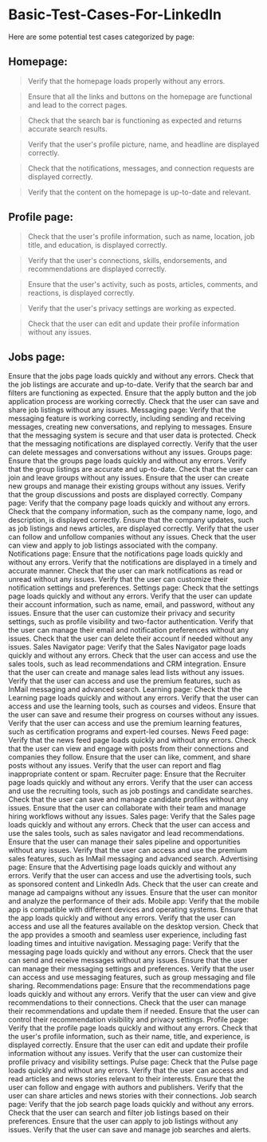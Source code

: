 # Basic-Test-Cases-For-LinkedIn

Here are some potential test cases categorized by page:

## Homepage:
> Verify that the homepage loads properly without any errors.

> Ensure that all the links and buttons on the homepage are functional and lead to the correct pages.

> Check that the search bar is functioning as expected and returns accurate search results.

> Verify that the user's profile picture, name, and headline are displayed correctly.

> Check that the notifications, messages, and connection requests are displayed correctly.

> Verify that the content on the homepage is up-to-date and relevant.

## Profile page:
> Check that the user's profile information, such as name, location, job title, and education, is displayed correctly.

> Verify that the user's connections, skills, endorsements, and recommendations are displayed correctly.

> Ensure that the user's activity, such as posts, articles, comments, and reactions, is displayed correctly.

> Verify that the user's privacy settings are working as expected.

> Check that the user can edit and update their profile information without any issues.

## Jobs page:
Ensure that the jobs page loads quickly and without any errors.
Check that the job listings are accurate and up-to-date.
Verify that the search bar and filters are functioning as expected.
Ensure that the apply button and the job application process are working correctly.
Check that the user can save and share job listings without any issues.
Messaging page:
Verify that the messaging feature is working correctly, including sending and receiving messages, creating new conversations, and replying to messages.
Ensure that the messaging system is secure and that user data is protected.
Check that the messaging notifications are displayed correctly.
Verify that the user can delete messages and conversations without any issues.
Groups page:
Ensure that the groups page loads quickly and without any errors.
Verify that the group listings are accurate and up-to-date.
Check that the user can join and leave groups without any issues.
Ensure that the user can create new groups and manage their existing groups without any issues.
Verify that the group discussions and posts are displayed correctly.
Company page:
Verify that the company page loads quickly and without any errors.
Check that the company information, such as the company name, logo, and description, is displayed correctly.
Ensure that the company updates, such as job listings and news articles, are displayed correctly.
Verify that the user can follow and unfollow companies without any issues.
Check that the user can view and apply to job listings associated with the company.
Notifications page:
Ensure that the notifications page loads quickly and without any errors.
Verify that the notifications are displayed in a timely and accurate manner.
Check that the user can mark notifications as read or unread without any issues.
Verify that the user can customize their notification settings and preferences.
Settings page:
Check that the settings page loads quickly and without any errors.
Verify that the user can update their account information, such as name, email, and password, without any issues.
Ensure that the user can customize their privacy and security settings, such as profile visibility and two-factor authentication.
Verify that the user can manage their email and notification preferences without any issues.
Check that the user can delete their account if needed without any issues.
Sales Navigator page:
Verify that the Sales Navigator page loads quickly and without any errors.
Check that the user can access and use the sales tools, such as lead recommendations and CRM integration.
Ensure that the user can create and manage sales lead lists without any issues.
Verify that the user can access and use the premium features, such as InMail messaging and advanced search.
Learning page:
Check that the Learning page loads quickly and without any errors.
Verify that the user can access and use the learning tools, such as courses and videos.
Ensure that the user can save and resume their progress on courses without any issues.
Verify that the user can access and use the premium learning features, such as certification programs and expert-led courses.
News Feed page:
Verify that the news feed page loads quickly and without any errors.
Check that the user can view and engage with posts from their connections and companies they follow.
Ensure that the user can like, comment, and share posts without any issues.
Verify that the user can report and flag inappropriate content or spam.
Recruiter page:
Ensure that the Recruiter page loads quickly and without any errors.
Verify that the user can access and use the recruiting tools, such as job postings and candidate searches.
Check that the user can save and manage candidate profiles without any issues.
Ensure that the user can collaborate with their team and manage hiring workflows without any issues.
Sales page:
Verify that the Sales page loads quickly and without any errors.
Check that the user can access and use the sales tools, such as sales navigator and lead recommendations.
Ensure that the user can manage their sales pipeline and opportunities without any issues.
Verify that the user can access and use the premium sales features, such as InMail messaging and advanced search.
Advertising page:
Ensure that the Advertising page loads quickly and without any errors.
Verify that the user can access and use the advertising tools, such as sponsored content and LinkedIn Ads.
Check that the user can create and manage ad campaigns without any issues.
Ensure that the user can monitor and analyze the performance of their ads.
Mobile app:
Verify that the mobile app is compatible with different devices and operating systems.
Ensure that the app loads quickly and without any errors.
Verify that the user can access and use all the features available on the desktop version.
Check that the app provides a smooth and seamless user experience, including fast loading times and intuitive navigation.
Messaging page:
Verify that the messaging page loads quickly and without any errors.
Check that the user can send and receive messages without any issues.
Ensure that the user can manage their messaging settings and preferences.
Verify that the user can access and use messaging features, such as group messaging and file sharing.
Recommendations page:
Ensure that the recommendations page loads quickly and without any errors.
Verify that the user can view and give recommendations to their connections.
Check that the user can manage their recommendations and update them if needed.
Ensure that the user can control their recommendation visibility and privacy settings.
Profile page:
Verify that the profile page loads quickly and without any errors.
Check that the user's profile information, such as their name, title, and experience, is displayed correctly.
Ensure that the user can edit and update their profile information without any issues.
Verify that the user can customize their profile privacy and visibility settings.
Pulse page:
Check that the Pulse page loads quickly and without any errors.
Verify that the user can access and read articles and news stories relevant to their interests.
Ensure that the user can follow and engage with authors and publishers.
Verify that the user can share articles and news stories with their connections.
Job search page:
Verify that the job search page loads quickly and without any errors.
Check that the user can search and filter job listings based on their preferences.
Ensure that the user can apply to job listings without any issues.
Verify that the user can save and manage job searches and alerts.
